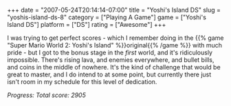 +++
date = "2007-05-24T20:14:14-07:00"
title = "Yoshi's Island DS"
slug = "yoshis-island-ds-8"
category = ["Playing A Game"]
game = ["Yoshi's Island DS"]
platform = ["DS"]
rating = ["Awesome"]
+++

I was trying to get perfect scores - which I remember doing in the {{% game "Super Mario World 2: Yoshi's Island" %}}original{{% /game %}} with much pride - but I got to the bonus stage in the <i>first</i> world, and it's ridiculously impossible.  There's rising lava, and enemies everywhere, and bullet bills, and coins in the middle of nowhere.  It's the kind of challenge that would be great to master, and I do intend to at some point, but currently there just isn't room in my schedule for this level of dedication.

<i>Progress: Total score: 2905</i>